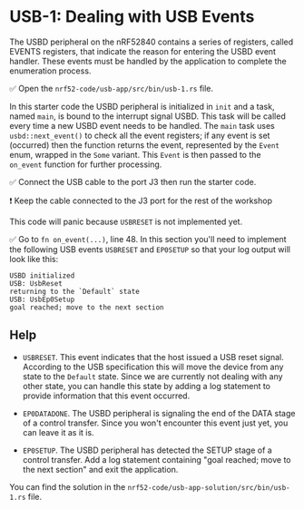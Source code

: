 # USB-1: Dealing with USB Events

The USBD peripheral on the nRF52840 contains a series of registers, called EVENTS registers, that indicate the reason for entering the USBD event handler. These events must be handled by the application to complete the enumeration process.

✅ Open the `nrf52-code/usb-app/src/bin/usb-1.rs` file.

In this starter code the USBD peripheral is initialized in `init` and a task, named `main`, is bound to the interrupt signal USBD. This task will be called every time a new USBD event needs to be handled. The `main` task uses `usbd::next_event()` to check all the event registers; if any event is set (occurred) then the function returns the event, represented by the `Event` enum, wrapped in the `Some` variant. This `Event` is then passed to the `on_event` function for further processing.

✅ Connect the USB cable to the port J3 then run the starter code.

❗️ Keep the cable connected to the J3 port for the rest of the workshop

This code will panic because `USBRESET` is not implemented yet.

✅ Go to `fn on_event(...)`, line 48. In this section you'll need to implement the following USB events `USBRESET` and `EP0SETUP` so that your log output will look like this:

```console
USBD initialized
USB: UsbReset
returning to the `Default` state
USB: UsbEp0Setup
goal reached; move to the next section
```

## Help

- `USBRESET`. This event indicates that the host issued a USB reset signal. According to the USB specification this will move the device from any state to the `Default` state. Since we are currently not dealing with any other state, you can handle this state by adding a log statement to provide information that this event occurred.

- `EP0DATADONE`. The USBD peripheral is signaling the end of the DATA stage of a control transfer. Since you won't encounter this event just yet, you can leave it as it is.

- `EP0SETUP`. The USBD peripheral has detected the SETUP stage of a control transfer. Add a log statement containing "goal reached; move to the next section" and exit the application.

You can find the solution in the `nrf52-code/usb-app-solution/src/bin/usb-1.rs` file.
